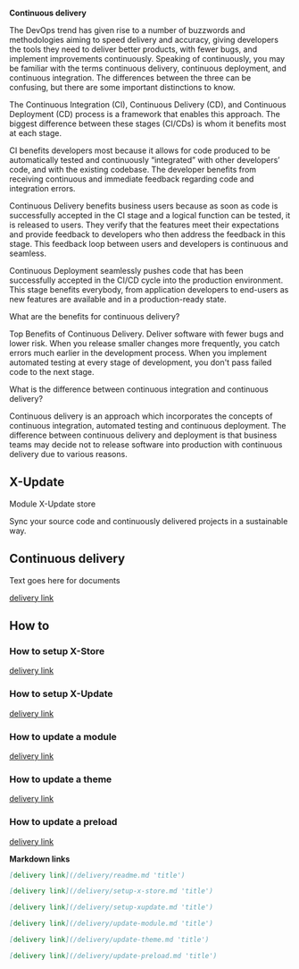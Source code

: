 **Continuous delivery**

The DevOps trend has given rise to a number of buzzwords and methodologies aiming to speed delivery and accuracy, giving developers the tools they need to deliver better products, with fewer bugs, and implement improvements continuously. Speaking of continuously, you may be familiar with the terms continuous delivery, continuous deployment, and continuous integration. The differences between the three can be confusing, but there are some important distinctions to know.

The Continuous Integration (CI), Continuous Delivery (CD), and Continuous Deployment (CD) process is a framework that enables this approach. The biggest difference between these stages (CI/CDs) is whom it benefits most at each stage.

CI benefits developers most because it allows for code produced to be automatically tested and continuously “integrated” with other developers’ code, and with the existing codebase. The developer benefits from receiving continuous and immediate feedback regarding code and integration errors.

Continuous Delivery benefits business users because as soon as code is successfully accepted in the CI stage and a logical function can be tested, it is released to users. They verify that the features meet their expectations and provide feedback to developers who then address the feedback in this stage. This feedback loop between users and developers is continuous and seamless.

Continuous Deployment seamlessly pushes code that has been successfully accepted in the CI/CD cycle into the production environment. This stage benefits everybody, from application developers to end-users as new features are available and in a production-ready state.

What are the benefits for continuous delivery?

Top Benefits of Continuous Delivery. Deliver software with fewer bugs and lower risk. When you release smaller changes more frequently, you catch errors much earlier in the development process. When you implement automated testing at every stage of development, you don't pass failed code to the next stage.

What is the difference between continuous integration and continuous delivery?

Continuous delivery is an approach which incorporates the concepts of continuous integration, automated testing and continuous deployment. The difference between continuous delivery and deployment is that business teams may decide not to release software into production with continuous delivery due to various reasons.

## X-Update

Module X-Update store

Sync your source code and continuously delivered projects in a sustainable way.

## Continuous delivery

Text goes here for documents

[delivery link](/delivery/readme.md 'title')

How to
-----

### How to setup X-Store

[delivery link](/delivery/setup-x-store.md 'title')

### How to setup X-Update

[delivery link](/delivery/setup-xupdate.md 'title')

### How to update a module

[delivery link](/delivery/update-module.md 'title')

### How to update a theme

[delivery link](/delivery/update-theme.md 'title')

### How to update a preload

[delivery link](/delivery/update-preload.md 'title')

**Markdown links**

```md
[delivery link](/delivery/readme.md 'title')

[delivery link](/delivery/setup-x-store.md 'title')

[delivery link](/delivery/setup-xupdate.md 'title')

[delivery link](/delivery/update-module.md 'title')

[delivery link](/delivery/update-theme.md 'title')

[delivery link](/delivery/update-preload.md 'title')
```
